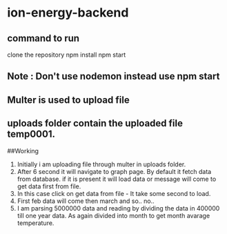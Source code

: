 ﻿# ion-energy-backend
 ## command to run
 clone the repository
 npm install
 npm start 
 ## Note : Don't use nodemon instead use npm start
 ## Multer is used to upload file
 ## uploads folder contain the uploaded file temp0001.
 
 ##Working
 1. Initially i am uploading file through multer in uploads folder.
 2. After 6 second it will navigate to graph page. By default it fetch data from database. if it is present it will load data or message will come to get data first from file.
 3. In this case click on get data from file - It take some second to load.
 4. First feb data will come then march and so.. no..
 5. I am parsing 5000000 data and reading by dividing the data in 400000 till one year data. As again divided into month to get month avarage temperature.
 

